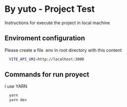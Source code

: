 
# By yuto - Project Test

Instructions for execute the project in local machine

## Enviroment configuration

Please create a file .env in root directory with this content

```bash
  VITE_API_URI=http://localhost:3000
```


## Commands for run proyect

I use YARN 

```bash
  yarn
  yarn dev
```